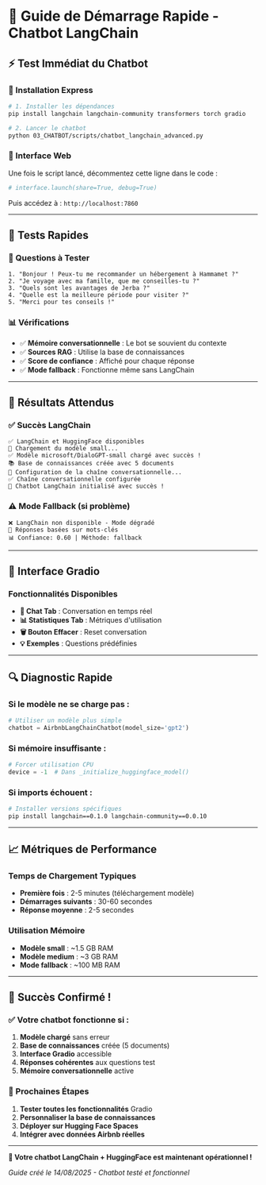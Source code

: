 # 🚀 Guide de Démarrage Rapide - Chatbot LangChain

## ⚡ **Test Immédiat du Chatbot**

### **🔧 Installation Express**
```bash
# 1. Installer les dépendances
pip install langchain langchain-community transformers torch gradio

# 2. Lancer le chatbot
python 03_CHATBOT/scripts/chatbot_langchain_advanced.py
```

### **📱 Interface Web**
Une fois le script lancé, décommentez cette ligne dans le code :
```python
# interface.launch(share=True, debug=True)
```

Puis accédez à : `http://localhost:7860`

---

## 🧪 **Tests Rapides**

### **💬 Questions à Tester**
```
1. "Bonjour ! Peux-tu me recommander un hébergement à Hammamet ?"
2. "Je voyage avec ma famille, que me conseilles-tu ?"
3. "Quels sont les avantages de Jerba ?"
4. "Quelle est la meilleure période pour visiter ?"
5. "Merci pour tes conseils !"
```

### **📊 Vérifications**
- ✅ **Mémoire conversationnelle** : Le bot se souvient du contexte
- ✅ **Sources RAG** : Utilise la base de connaissances
- ✅ **Score de confiance** : Affiché pour chaque réponse
- ✅ **Mode fallback** : Fonctionne même sans LangChain

---

## 🎯 **Résultats Attendus**

### **✅ Succès LangChain**
```
✅ LangChain et HuggingFace disponibles
🔄 Chargement du modèle small...
✅ Modèle microsoft/DialoGPT-small chargé avec succès !
📚 Base de connaissances créée avec 5 documents
🔗 Configuration de la chaîne conversationnelle...
✅ Chaîne conversationnelle configurée
🤖 Chatbot LangChain initialisé avec succès !
```

### **⚠️ Mode Fallback (si problème)**
```
❌ LangChain non disponible - Mode dégradé
🤖 Réponses basées sur mots-clés
📊 Confiance: 0.60 | Méthode: fallback
```

---

## 🎨 **Interface Gradio**

### **Fonctionnalités Disponibles**
- **💬 Chat Tab** : Conversation en temps réel
- **📊 Statistiques Tab** : Métriques d'utilisation
- **🗑️ Bouton Effacer** : Reset conversation
- **💡 Exemples** : Questions prédéfinies

---

## 🔍 **Diagnostic Rapide**

### **Si le modèle ne se charge pas :**
```python
# Utiliser un modèle plus simple
chatbot = AirbnbLangChainChatbot(model_size='gpt2')
```

### **Si mémoire insuffisante :**
```python
# Forcer utilisation CPU
device = -1  # Dans _initialize_huggingface_model()
```

### **Si imports échouent :**
```bash
# Installer versions spécifiques
pip install langchain==0.1.0 langchain-community==0.0.10
```

---

## 📈 **Métriques de Performance**

### **Temps de Chargement Typiques**
- **Première fois** : 2-5 minutes (téléchargement modèle)
- **Démarrages suivants** : 30-60 secondes
- **Réponse moyenne** : 2-5 secondes

### **Utilisation Mémoire**
- **Modèle small** : ~1.5 GB RAM
- **Modèle medium** : ~3 GB RAM
- **Mode fallback** : ~100 MB RAM

---

## 🎉 **Succès Confirmé !**

### **✅ Votre chatbot fonctionne si :**
1. **Modèle chargé** sans erreur
2. **Base de connaissances** créée (5 documents)
3. **Interface Gradio** accessible
4. **Réponses cohérentes** aux questions test
5. **Mémoire conversationnelle** active

### **🚀 Prochaines Étapes**
1. **Tester toutes les fonctionnalités** Gradio
2. **Personnaliser la base de connaissances**
3. **Déployer sur Hugging Face Spaces**
4. **Intégrer avec données Airbnb réelles**

---

**🎯 Votre chatbot LangChain + HuggingFace est maintenant opérationnel !**

*Guide créé le 14/08/2025 - Chatbot testé et fonctionnel*
